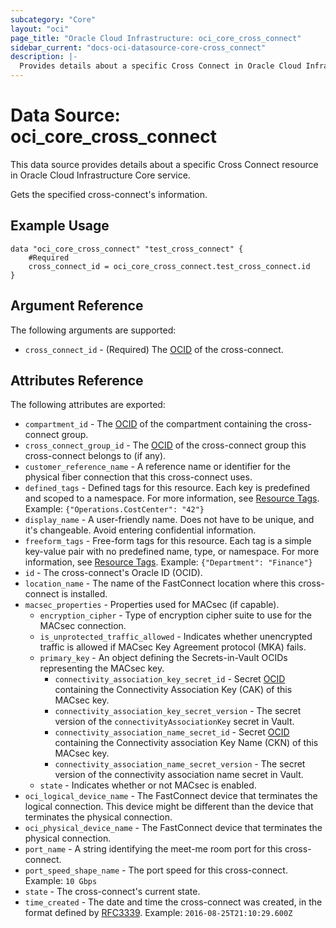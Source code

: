 ```yaml
---
subcategory: "Core"
layout: "oci"
page_title: "Oracle Cloud Infrastructure: oci_core_cross_connect"
sidebar_current: "docs-oci-datasource-core-cross_connect"
description: |-
  Provides details about a specific Cross Connect in Oracle Cloud Infrastructure Core service
---
```


# Data Source: oci_core_cross_connect
This data source provides details about a specific Cross Connect resource in Oracle Cloud Infrastructure Core service.

Gets the specified cross-connect's information.

## Example Usage

```hcl
data "oci_core_cross_connect" "test_cross_connect" {
	#Required
	cross_connect_id = oci_core_cross_connect.test_cross_connect.id
}
```

## Argument Reference

The following arguments are supported:

* `cross_connect_id` - (Required) The [OCID](https://docs.cloud.oracle.com/iaas/Content/General/Concepts/identifiers.htm) of the cross-connect.


## Attributes Reference

The following attributes are exported:

* `compartment_id` - The [OCID](https://docs.cloud.oracle.com/iaas/Content/General/Concepts/identifiers.htm) of the compartment containing the cross-connect group.
* `cross_connect_group_id` - The [OCID](https://docs.cloud.oracle.com/iaas/Content/General/Concepts/identifiers.htm) of the cross-connect group this cross-connect belongs to (if any). 
* `customer_reference_name` - A reference name or identifier for the physical fiber connection that this cross-connect uses. 
* `defined_tags` - Defined tags for this resource. Each key is predefined and scoped to a namespace. For more information, see [Resource Tags](https://docs.cloud.oracle.com/iaas/Content/General/Concepts/resourcetags.htm).  Example: `{"Operations.CostCenter": "42"}` 
* `display_name` - A user-friendly name. Does not have to be unique, and it's changeable. Avoid entering confidential information. 
* `freeform_tags` - Free-form tags for this resource. Each tag is a simple key-value pair with no predefined name, type, or namespace. For more information, see [Resource Tags](https://docs.cloud.oracle.com/iaas/Content/General/Concepts/resourcetags.htm).  Example: `{"Department": "Finance"}` 
* `id` - The cross-connect's Oracle ID (OCID).
* `location_name` - The name of the FastConnect location where this cross-connect is installed. 
* `macsec_properties` - Properties used for MACsec (if capable).
    * `encryption_cipher` - Type of encryption cipher suite to use for the MACsec connection.
    * `is_unprotected_traffic_allowed` - Indicates whether unencrypted traffic is allowed if MACsec Key Agreement protocol (MKA) fails.
    * `primary_key` - An object defining the Secrets-in-Vault OCIDs representing the MACsec key.
        * `connectivity_association_key_secret_id` - Secret [OCID](https://docs.cloud.oracle.com/iaas/Content/General/Concepts/identifiers.htm) containing the Connectivity Association Key (CAK) of this MACsec key.
        * `connectivity_association_key_secret_version` - The secret version of the `connectivityAssociationKey` secret in Vault.
        * `connectivity_association_name_secret_id` - Secret [OCID](https://docs.cloud.oracle.com/iaas/Content/General/Concepts/identifiers.htm) containing the Connectivity association Key Name (CKN) of this MACsec key.
        * `connectivity_association_name_secret_version` - The secret version of the connectivity association name secret in Vault.
    * `state` - Indicates whether or not MACsec is enabled.
* `oci_logical_device_name` - The FastConnect device that terminates the logical connection. This device might be different than the device that terminates the physical connection. 
* `oci_physical_device_name` - The FastConnect device that terminates the physical connection. 
* `port_name` - A string identifying the meet-me room port for this cross-connect.
* `port_speed_shape_name` - The port speed for this cross-connect.  Example: `10 Gbps` 
* `state` - The cross-connect's current state.
* `time_created` - The date and time the cross-connect was created, in the format defined by [RFC3339](https://tools.ietf.org/html/rfc3339).  Example: `2016-08-25T21:10:29.600Z` 

